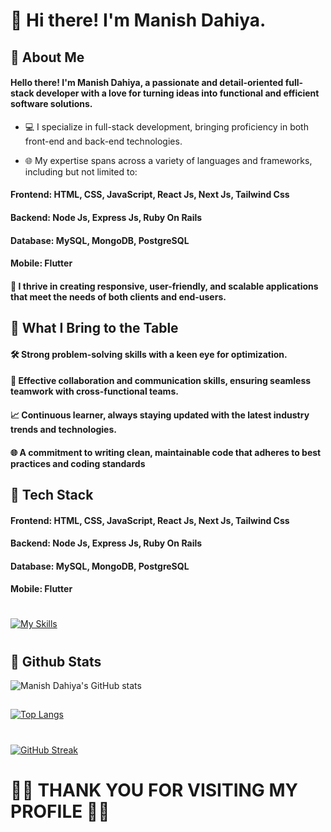 


# 👋 Hi there! I'm Manish Dahiya.
###

## 🚀 About Me
#### Hello there! I'm Manish Dahiya, a passionate and detail-oriented full-stack developer with a love for turning ideas into functional and efficient software solutions.

*    💻 I specialize in full-stack development, bringing proficiency in both front-end and back-end technologies.

*    🌐 My expertise spans across a variety of languages and frameworks, including but not limited to:

####    Frontend: HTML, CSS, JavaScript, React Js, Next Js, Tailwind Css
####    Backend: Node Js, Express Js, Ruby On Rails 
####    Database: MySQL, MongoDB, PostgreSQL
####    Mobile: Flutter 


#### 🔧 I thrive in creating responsive, user-friendly, and scalable applications that meet the needs of both clients and end-users.

## 🌟 What I Bring to the Table

####   🛠 Strong problem-solving skills with a keen eye for optimization.
####    🤝 Effective collaboration and communication skills, ensuring seamless teamwork with cross-functional teams.
####    📈 Continuous learner, always staying updated with the latest industry trends and technologies.
####    🌐 A commitment to writing clean, maintainable code that adheres to best practices and coding standards
##
## 🔨 Tech Stack


####    Frontend: HTML, CSS, JavaScript, React Js, Next Js, Tailwind Css
####    Backend: Node Js, Express Js, Ruby On Rails 
####    Database: MySQL, MongoDB, PostgreSQL
####    Mobile: Flutter 
#
[![My Skills](https://skillicons.dev/icons?i=html,css,js,ruby,py,dart,react,nextjs,rails,mysql,postgres,mongodb,androidstudio,flutter,appwrite,bootstrap,express,firebase,git,github,materialui,nodejs,npm,postman,sass,sqlite,supabase,tailwind,ubuntu?perline=2)](https://skillicons.dev)
#
## 🎉 Github Stats

![Manish Dahiya's GitHub stats](https://github-readme-stats.vercel.app/api?username=manishdahiya00&border_color=000&show_icons=true&theme=light)


##
[![Top Langs](https://github-readme-stats.vercel.app/api/top-langs/?username=manishdahiya00&border_color=000&layout=compact&theme=ligh&card_width=465)](https://github.com/manishdahiya00/github-readme-stats)
#
[![GitHub Streak](https://github-readme-streak-stats.herokuapp.com?user=manishdahiya00&theme=light&border_radius=10&hide_total_contributions=false&starting_year=2024&border=black&date_format=j%20M%5B%20Y%5D&card_width=470)](https://git.io/streak-stats)
###
#
# 🎉🎉 THANK YOU FOR VISITING MY PROFILE 🎉🎉
